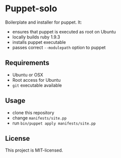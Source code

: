 # Puppet-solo

Boilerplate and installer for puppet. It:

* ensures that puppet is executed as root on Ubuntu
* locally builds ruby 1.9.3
* installs puppet executable
* passes correct `--modulepath` option to puppet

## Requirements

* Ubuntu or OSX
* Root access for Ubuntu
* `git` executable available

## Usage

* clone this repository
* change `manifests/site.pp`
* run `bin/puppet apply manifests/site.pp`

## License

This project is MIT-licensed.
